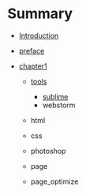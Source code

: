 # Summary

* [Introduction](README.md)
* [preface](preface.md)
* [chapter1](/chapter1/00_intro.md)

  * [tools](/chapter1/01_tools.md)
    * [sublime](/chapter1/01_01_sublime.md)
    * webstorm

  * html
  * css
  * photoshop
  * page
  * page\_optimize



